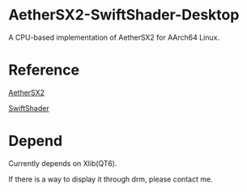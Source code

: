 # AetherSX2-SwiftShader-Desktop

A CPU-based implementation of AetherSX2 for AArch64 Linux.

# Reference

[AetherSX2](https://www.aethersx2.com/archive/?dir=desktop/linux)

[SwiftShader](https://github.com/google/swiftshader/tree/16f4b38bdc034f5524cbf0cfd196a98a60a4b98b)

# Depend

Currently depends on Xlib(QT6).

If there is a way to display it through drm, please contact me.
